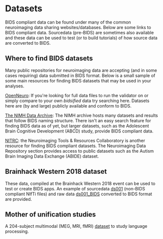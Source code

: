 # Datasets
BIDS compliant data can be found under many of the common neuroimaging data sharing 
websites/databases. Below are some links to BIDS compliant data. Sourcedata (pre-BIDS) 
are sometimes also available and these data can be used to test (or to build tutorials) 
of how source data are converted to BIDS.

## Where to find BIDS datasets
Many public repositories for neuroimaging data are accepting (and in some cases requiring) 
data submitted in BIDS format. Below is a small sample of some main resources for finding 
BIDS datasets that may be used in your analyses. 

[OpenNeuro](https://openneuro.org/):
If you're looking for full data files to run the validator on or simply compare to your 
own _bidsified_ data try searching here. Datasets here are (by and large) publicly available and conform to BIDS.

[The NIMH Data Archive](https://nda.nih.gov/): The NIMH archive hosts many datasets and results 
that follow BIDS naming structure. There isn't an easy search feature for finding BIDS data as of 
yet, but larger datasets, such as the Adolescent Brain Cognitive Development (ABCD) study, provide 
BIDS compliant data. 

[NITRC](https://www.nitrc.org/xnat/index.php): the Neuroimaging Tools & Resources Collaboratory is another 
resource for finding BIDS compliant datasets. The Neuroimaging Data Repository section provides 
access to public datasets such as the Autism Brain Imaging Data Exchange (ABIDE) dataset. 

## Brainhack Western 2018 dataset
These data, compiled at the Brainhack Western 2018 event can be used to test or create BIDS 
apps. An example of sourcedata 
[ds001](https://drive.google.com/drive/folders/15GiGHqit0gFFblOUuL2hSoWEJVw6q1M5) 
(non-BIDS compliant NIfTi files) and raw data 
[ds001_BIDS](https://drive.google.com/drive/folders/1A3TbarHbtXqx7FfW0UbWWuY1GflF3630) converted 
to BIDS format are provided.

## Mother of unification studies

A 204-subject multimodal (MEG, MRI, fMRI) [dataset](http://data.donders.ru.nl/collections/di/dccn/DSC_3011020.09_236?0) to study language processing.

